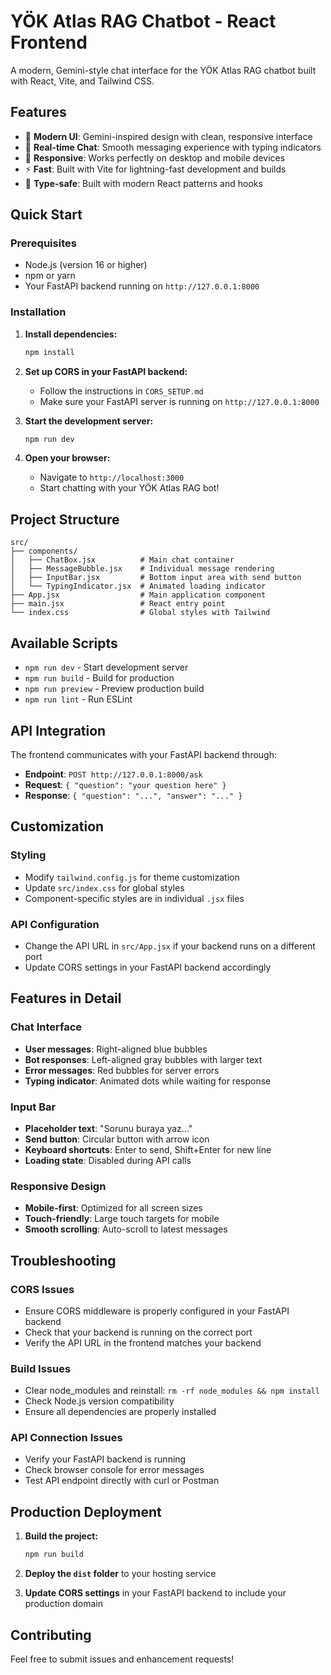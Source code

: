 # YÖK Atlas RAG Chatbot - React Frontend

A modern, Gemini-style chat interface for the YÖK Atlas RAG chatbot built with React, Vite, and Tailwind CSS.

## Features

- 🎨 **Modern UI**: Gemini-inspired design with clean, responsive interface
- 💬 **Real-time Chat**: Smooth messaging experience with typing indicators
- 📱 **Responsive**: Works perfectly on desktop and mobile devices
- ⚡ **Fast**: Built with Vite for lightning-fast development and builds
- 🎯 **Type-safe**: Built with modern React patterns and hooks

## Quick Start

### Prerequisites

- Node.js (version 16 or higher)
- npm or yarn
- Your FastAPI backend running on `http://127.0.0.1:8000`

### Installation

1. **Install dependencies:**
   ```bash
   npm install
   ```

2. **Set up CORS in your FastAPI backend:**
   - Follow the instructions in `CORS_SETUP.md`
   - Make sure your FastAPI server is running on `http://127.0.0.1:8000`

3. **Start the development server:**
   ```bash
   npm run dev
   ```

4. **Open your browser:**
   - Navigate to `http://localhost:3000`
   - Start chatting with your YÖK Atlas RAG bot!

## Project Structure

```
src/
├── components/
│   ├── ChatBox.jsx          # Main chat container
│   ├── MessageBubble.jsx    # Individual message rendering
│   ├── InputBar.jsx         # Bottom input area with send button
│   └── TypingIndicator.jsx  # Animated loading indicator
├── App.jsx                  # Main application component
├── main.jsx                 # React entry point
└── index.css                # Global styles with Tailwind
```

## Available Scripts

- `npm run dev` - Start development server
- `npm run build` - Build for production
- `npm run preview` - Preview production build
- `npm run lint` - Run ESLint

## API Integration

The frontend communicates with your FastAPI backend through:

- **Endpoint**: `POST http://127.0.0.1:8000/ask`
- **Request**: `{ "question": "your question here" }`
- **Response**: `{ "question": "...", "answer": "..." }`

## Customization

### Styling
- Modify `tailwind.config.js` for theme customization
- Update `src/index.css` for global styles
- Component-specific styles are in individual `.jsx` files

### API Configuration
- Change the API URL in `src/App.jsx` if your backend runs on a different port
- Update CORS settings in your FastAPI backend accordingly

## Features in Detail

### Chat Interface
- **User messages**: Right-aligned blue bubbles
- **Bot responses**: Left-aligned gray bubbles with larger text
- **Error messages**: Red bubbles for server errors
- **Typing indicator**: Animated dots while waiting for response

### Input Bar
- **Placeholder text**: "Sorunu buraya yaz..."
- **Send button**: Circular button with arrow icon
- **Keyboard shortcuts**: Enter to send, Shift+Enter for new line
- **Loading state**: Disabled during API calls

### Responsive Design
- **Mobile-first**: Optimized for all screen sizes
- **Touch-friendly**: Large touch targets for mobile
- **Smooth scrolling**: Auto-scroll to latest messages

## Troubleshooting

### CORS Issues
- Ensure CORS middleware is properly configured in your FastAPI backend
- Check that your backend is running on the correct port
- Verify the API URL in the frontend matches your backend

### Build Issues
- Clear node_modules and reinstall: `rm -rf node_modules && npm install`
- Check Node.js version compatibility
- Ensure all dependencies are properly installed

### API Connection Issues
- Verify your FastAPI backend is running
- Check browser console for error messages
- Test API endpoint directly with curl or Postman

## Production Deployment

1. **Build the project:**
   ```bash
   npm run build
   ```

2. **Deploy the `dist` folder** to your hosting service

3. **Update CORS settings** in your FastAPI backend to include your production domain

## Contributing

Feel free to submit issues and enhancement requests!

